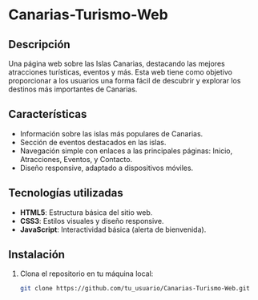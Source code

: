 # Canarias-Turismo-Web

## Descripción
Una página web sobre las Islas Canarias, destacando las mejores atracciones turísticas, eventos y más. Esta web tiene como objetivo proporcionar a los usuarios una forma fácil de descubrir y explorar los destinos más importantes de Canarias.

## Características
- Información sobre las islas más populares de Canarias.
- Sección de eventos destacados en las islas.
- Navegación simple con enlaces a las principales páginas: Inicio, Atracciones, Eventos, y Contacto.
- Diseño responsive, adaptado a dispositivos móviles.

## Tecnologías utilizadas
- **HTML5**: Estructura básica del sitio web.
- **CSS3**: Estilos visuales y diseño responsive.
- **JavaScript**: Interactividad básica (alerta de bienvenida).

## Instalación
1. Clona el repositorio en tu máquina local:
   ```bash
   git clone https://github.com/tu_usuario/Canarias-Turismo-Web.git

